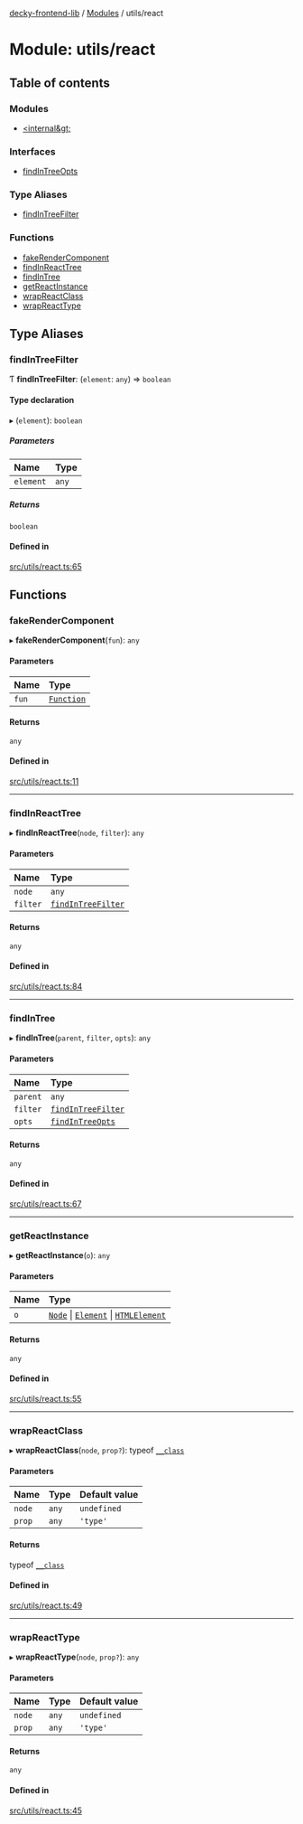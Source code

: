 [decky-frontend-lib](../README.md) / [Modules](../modules.md) / utils/react

# Module: utils/react

## Table of contents

### Modules

- [&lt;internal\&gt;](utils_react._internal_.md)

### Interfaces

- [findInTreeOpts](../interfaces/utils_react.findInTreeOpts.md)

### Type Aliases

- [findInTreeFilter](utils_react.md#findintreefilter)

### Functions

- [fakeRenderComponent](utils_react.md#fakerendercomponent)
- [findInReactTree](utils_react.md#findinreacttree)
- [findInTree](utils_react.md#findintree)
- [getReactInstance](utils_react.md#getreactinstance)
- [wrapReactClass](utils_react.md#wrapreactclass)
- [wrapReactType](utils_react.md#wrapreacttype)

## Type Aliases

### findInTreeFilter

Ƭ **findInTreeFilter**: (`element`: `any`) => `boolean`

#### Type declaration

▸ (`element`): `boolean`

##### Parameters

| Name | Type |
| :------ | :------ |
| `element` | `any` |

##### Returns

`boolean`

#### Defined in

[src/utils/react.ts:65](https://github.com/SteamDeckHomebrew/decky-frontend-lib/blob/d6b00b0/src/utils/react.ts#L65)

## Functions

### fakeRenderComponent

▸ **fakeRenderComponent**(`fun`): `any`

#### Parameters

| Name | Type |
| :------ | :------ |
| `fun` | [`Function`]( https://developer.mozilla.org/en-US/docs/Web/JavaScript/Reference/Global_Objects/Function ) |

#### Returns

`any`

#### Defined in

[src/utils/react.ts:11](https://github.com/SteamDeckHomebrew/decky-frontend-lib/blob/d6b00b0/src/utils/react.ts#L11)

___

### findInReactTree

▸ **findInReactTree**(`node`, `filter`): `any`

#### Parameters

| Name | Type |
| :------ | :------ |
| `node` | `any` |
| `filter` | [`findInTreeFilter`](utils_react.md#findintreefilter) |

#### Returns

`any`

#### Defined in

[src/utils/react.ts:84](https://github.com/SteamDeckHomebrew/decky-frontend-lib/blob/d6b00b0/src/utils/react.ts#L84)

___

### findInTree

▸ **findInTree**(`parent`, `filter`, `opts`): `any`

#### Parameters

| Name | Type |
| :------ | :------ |
| `parent` | `any` |
| `filter` | [`findInTreeFilter`](utils_react.md#findintreefilter) |
| `opts` | [`findInTreeOpts`](../interfaces/utils_react.findInTreeOpts.md) |

#### Returns

`any`

#### Defined in

[src/utils/react.ts:67](https://github.com/SteamDeckHomebrew/decky-frontend-lib/blob/d6b00b0/src/utils/react.ts#L67)

___

### getReactInstance

▸ **getReactInstance**(`o`): `any`

#### Parameters

| Name | Type |
| :------ | :------ |
| `o` | [`Node`]( https://developer.mozilla.org/en-US/docs/Web/API/Node ) \| [`Element`]( https://developer.mozilla.org/en-US/docs/Web/API/Element ) \| [`HTMLElement`]( https://developer.mozilla.org/en-US/docs/Web/API/HTMLElement ) |

#### Returns

`any`

#### Defined in

[src/utils/react.ts:55](https://github.com/SteamDeckHomebrew/decky-frontend-lib/blob/d6b00b0/src/utils/react.ts#L55)

___

### wrapReactClass

▸ **wrapReactClass**(`node`, `prop?`): typeof [`__class`](../classes/utils_react._internal_.__class.md)

#### Parameters

| Name | Type | Default value |
| :------ | :------ | :------ |
| `node` | `any` | `undefined` |
| `prop` | `any` | `'type'` |

#### Returns

typeof [`__class`](../classes/utils_react._internal_.__class.md)

#### Defined in

[src/utils/react.ts:49](https://github.com/SteamDeckHomebrew/decky-frontend-lib/blob/d6b00b0/src/utils/react.ts#L49)

___

### wrapReactType

▸ **wrapReactType**(`node`, `prop?`): `any`

#### Parameters

| Name | Type | Default value |
| :------ | :------ | :------ |
| `node` | `any` | `undefined` |
| `prop` | `any` | `'type'` |

#### Returns

`any`

#### Defined in

[src/utils/react.ts:45](https://github.com/SteamDeckHomebrew/decky-frontend-lib/blob/d6b00b0/src/utils/react.ts#L45)
